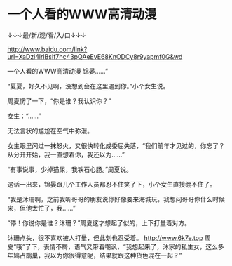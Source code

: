# 一个人看的WWW高清动漫

↓↓↓最/新/观/看/入/口↓↓↓

http://www.baidu.com/link?url=XaDzi4lrlBsIf7hc43pQAeEvE68KnODCy8r9yapmf0G&wd

一个人看的WWW高清动漫
锦晏……”

“夏夏，好久不见啊，没想到会在这里遇到你。”小个女生说。

周夏愣了一下，“你是谁？我认识你？”

女生：“……”

无法言状的尴尬在空气中弥漫。

女生眼里闪过一抹怒火，又很快转化成委屈失落，“我们前年才见过的，你忘了？从分开开始，我一直想着你，我还以为……”

“有事说事，少掉猫尿，我铁石心肠。”周夏说。

这话一出来，锦晏跟几个工作人员都忍不住笑了下，小个女生直接绷不住了。

“我是沐珊啊，之前我听哥哥的朋友说你好像要来海城玩，我想问哥哥你什么时候来，但他太忙了，我……”

“停！你说你是谁？沐珊？”周夏这才想起了似的，上下打量着对方。

沐珊点头，很不喜欢被人打量，但此刻也忍受着。
http://www.6k7e.top
周夏“哦”了下，表情不屑，语气又带着嘲讽，“我想起来了，沐家的私生女，这么多年鸠占鹊巢，我以为你很得意呢，结果就跟这种货色混在一起？”

